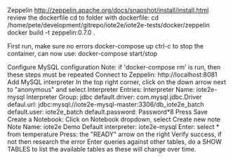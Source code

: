 Zeppelin http://zeppelin.apache.org/docs/snapshot/install/install.html
review the dockerfile
cd to folder with dockerfile: cd /home/pete/development/gitrepo/iote2e/iote2e-tests/docker/zeppelin
docker build -t zeppelin:0.7.0 .

First run, make sure no errors
docker-compose up
ctrl-c to stop the container, can now use: docker-compose start/stop

Configure MySQL configuration
Note: if 'docker-compose rm' is run, then these steps must be repeated 
Connect to Zeppelin: http://localhost:8081
Add MySQL interpreter
	In the top right corner, click on the down arrow next to "anonymous" and select Interpreter
	Entries:
		Interpreter Name: iote2e-mysql
		Interpreter Group: jdbc
		default.driver: com.mysql.jdbc.Driver
		defaul.url: jdbc:mysql://iote2e-mysql-master:3306/db_iote2e_batch
		default.user: iote2e_batch
		default.password: Password*8
	Press Save
Create a Notebook: 
	Click on Notebook dropdown, select Create new note
	Note Name: iote2e Demo
	Default interpreter: iote2e-mysql
	Enter: select * from temperature
	Press: the "READY" arrow on the right
	Verify success, if not then research the error
	Enter queries against other tables, do a SHOW TABLES to list the available tables as these will change over time.


